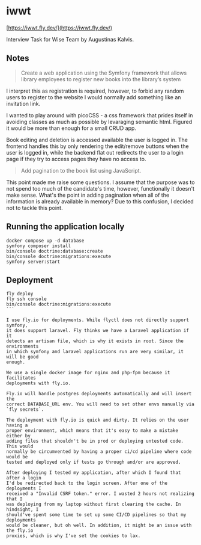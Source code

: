 # iwwt
[https://iwwt.fly.dev/](https://iwwt.fly.dev/)

Interview Task for Wise Team by Augustinas Kalvis.

## Notes
> Create a web application using the Symfony framework that allows library
> employees to register new books into the library’s system

I interpret this as registration is required, however, to forbid any random
users to register to the website I would normally add something like an 
invitation link.

I wanted to play around with picoCSS - a css framework that prides itself in 
avoiding classes as much as possible by levaraging semantic html. Figured it 
would be more than enough for a small CRUD app.

Book editing and deletion is accessed available the user is logged in. The 
frontend handles this by only rendering the edit/remove buttons when the user 
is logged in, while the backend flat out redirects the user to a login page if
they try to access pages they have no access to.

> Add pagination to the book list using JavaScript.

This point made me raise some questions. I assume that the purpose was to not
spend too much of the candidate's time, however, functionally it doesn't make
sense. What's the point in adding pagination when all of the information is 
already available in memory? Due to this confusion, I decided not to tackle
this point.

## Running the application locally

```
docker compose up -d database
symfony composer install
bin/console doctrine:database:create
bin/console doctrine:migrations:execute
symfony server:start
```

## Deployment

````
fly deploy
fly ssh console
bin/console doctrine:migrations:execute
```

I use fly.io for deployments. While flyctl does not directly support symfony,
it does support laravel. Fly thinks we have a Laravel application if it 
detects an artisan file, which is why it exists in root. Since the environments
in which symfony and laravel applications run are very similar, it will be good
enough.

We use a single docker image for nginx and php-fpm because it facilitates 
deployments with fly.io.

Fly.io will handle postgres deployments automatically and will insert the
correct DATABASE_URL env. You will need to set other envs manually via 
`fly secrets`.

The deployment with fly.io is quick and dirty. It relies on the user having a
proper environment, which means that it's easy to make a mistake either by 
adding files that shouldn't be in prod or deploying untested code. This would
normally be circumvented by having a proper ci/cd pipeline where code would be
tested and deployed only if tests go through and/or are approved.

After deploying I tested my application, after which I found that after a login
I'd be redirected back to the login screen. After one of the deployments I 
received a "Invalid CSRF token." error. I wasted 2 hours not realizing that I
was deploying from my laptop without first clearing the cache. In hindsight, I
should've spent some time to set up some CI/CD pipelines so that my deployments
would be cleaner, but oh well. In addition, it might be an issue with the fly.io
proxies, which is why I've set the cookies to lax.
